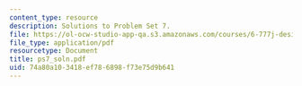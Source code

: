 ```yaml
---
content_type: resource
description: Solutions to Problem Set 7.
file: https://ol-ocw-studio-app-qa.s3.amazonaws.com/courses/6-777j-design-and-fabrication-of-microelectromechanical-devices-spring-2007/74a80a103418ef786898f73e75d9b641_ps7_soln.pdf
file_type: application/pdf
resourcetype: Document
title: ps7_soln.pdf
uid: 74a80a10-3418-ef78-6898-f73e75d9b641
---
```


